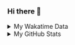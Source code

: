 ### Hi there 👋

<!--
**cdfmlr/cdfmlr** is a ✨ _special_ ✨ repository because its `README.md` (this file) appears on your GitHub profile.

Here are some ideas to get you started:

- 🔭 I’m currently working on ...
- 🌱 I’m currently learning ...
- 👯 I’m looking to collaborate on ...
- 🤔 I’m looking for help with ...
- 💬 Ask me about ...
- 📫 How to reach me: ...
- 😄 Pronouns: ...
- ⚡ Fun fact: ...
-->

<details>

<summary>My Wakatime Data</summary>

<!--START_SECTION:waka-->
![Code Time](http://img.shields.io/badge/Code%20Time-0%20secs-blue)

![Lines of code](https://img.shields.io/badge/From%20Hello%20World%20I%27ve%20Written-654%20Thousand%20lines%20of%20code-blue)

**🐱 My GitHub Data** 

> 🏆 337 Contributions in the Year 2022
 > 
> 📦 469.2 kB Used in GitHub's Storage 
 > 
> 🚫 Not Opted to Hire
 > 
> 📜 52 Public Repositories 
 > 
> 🔑 11 Private Repositories  
 > 
**I'm an Early 🐤** 

```text
🌞 Morning    84 commits     ████░░░░░░░░░░░░░░░░░░░░░   17.91% 
🌆 Daytime    193 commits    ██████████░░░░░░░░░░░░░░░   41.15% 
🌃 Evening    187 commits    ██████████░░░░░░░░░░░░░░░   39.87% 
🌙 Night      5 commits      ░░░░░░░░░░░░░░░░░░░░░░░░░   1.07%

```
📅 **I'm Most Productive on Friday** 

```text
Monday       63 commits     ███░░░░░░░░░░░░░░░░░░░░░░   13.43% 
Tuesday      52 commits     ██░░░░░░░░░░░░░░░░░░░░░░░   11.09% 
Wednesday    60 commits     ███░░░░░░░░░░░░░░░░░░░░░░   12.79% 
Thursday     79 commits     ████░░░░░░░░░░░░░░░░░░░░░   16.84% 
Friday       80 commits     ████░░░░░░░░░░░░░░░░░░░░░   17.06% 
Saturday     65 commits     ███░░░░░░░░░░░░░░░░░░░░░░   13.86% 
Sunday       70 commits     ███░░░░░░░░░░░░░░░░░░░░░░   14.93%

```


📊 **This Week I Spent My Time On** 

```text
⌚︎ Time Zone: Asia/Shanghai

```

**I Mostly Code in Go** 

```text
Go                       16 repos            ███████░░░░░░░░░░░░░░░░░░   29.63% 
Python                   11 repos            █████░░░░░░░░░░░░░░░░░░░░   20.37% 
Jupyter Notebook         6 repos             ██░░░░░░░░░░░░░░░░░░░░░░░   11.11% 
Java                     4 repos             █░░░░░░░░░░░░░░░░░░░░░░░░   7.41% 
Vue                      4 repos             █░░░░░░░░░░░░░░░░░░░░░░░░   7.41%

```



 Last Updated on 18/09/2022 02:51:39 UTC
<!--END_SECTION:waka-->

</details>

<details>
 
 <summary>My GitHub Stats</summary>

[![CDFMLR's github stats](https://github-readme-stats.vercel.app/api?username=cdfmlr&count_private=true&show_icons=true)](https://github.com/anuraghazra/github-readme-stats)

</details>
